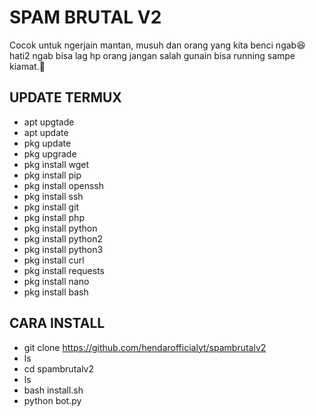# SPAM BRUTAL V2
Cocok untuk ngerjain mantan, musuh dan orang yang kita
benci ngab😆 hati2 ngab bisa lag hp orang jangan 
salah gunain bisa running sampe kiamat.🤣

## UPDATE TERMUX
- apt upgtade
- apt update
- pkg update
- pkg upgrade
- pkg install wget
- pkg install pip
- pkg install openssh
- pkg install ssh
- pkg install git
- pkg install php
- pkg install python
- pkg install python2
- pkg install python3
- pkg install curl
- pkg install requests
- pkg install nano
- pkg install bash

## CARA INSTALL
- git clone https://github.com/hendarofficialyt/spambrutalv2
- ls
- cd spambrutalv2
- ls
- bash install.sh
- python bot.py
